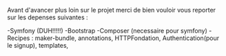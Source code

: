 Avant d'avancer plus loin sur le projet merci de bien vouloir vous reporter sur les depenses suivantes : 

-Symfony (DUH!!!!!)
-Bootstrap
-Composer (necessaire pour symfony)
-Recipes : maker-bundle, annotations, HTTPFondation, Authentication(pour le signup), templates, 